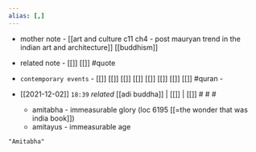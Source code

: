 ```yaml
---
alias: [,]
---
```

- mother note - [[art and culture c11 ch4 - post mauryan trend in the indian art and architecture]] [[buddhism]]
- related note - [[]] [[]] #quote 
- `contemporary events` - [[]] [[]] [[]] [[]] [[]] [[]] [[]] [[]] #quran - 

- [[2021-12-02]]  `18:39` _related_ [[adi buddha]] | [[]] | [[]] # # #
	- amitabha - immeasurable glory (loc 6195 [[=the wonder that was india book]])
	- amitayus - immeasurable age

```query
"Amitabha"
```